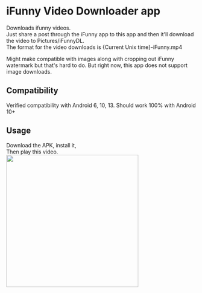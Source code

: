 # iFunny Video Downloader app
Downloads ifunny videos. \
Just share a post through the iFunny app to this app and then it'll download the video to Pictures/iFunnyDL. \
The format for the video downloads is {Current Unix time}-iFunny.mp4

Might make compatible with images along with cropping out iFunny watermark but that's hard to do. But right now, this app does not support image downloads. 

## Compatibility
Verified compatibility with Android 6, 10, 13. 
Should work 100% with Android 10+ 

## Usage
Download the APK, install it, \
Then play this video. \
<a href="https://imgur.com/KhgcT8b"><img width=350 src="https://i.imgur.com/6C7LDXA.png" /></a>